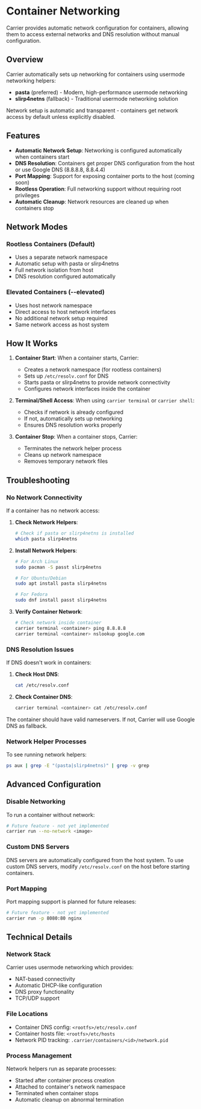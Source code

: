 # Container Networking

Carrier provides automatic network configuration for containers, allowing them to access external networks and DNS resolution without manual configuration.

## Overview

Carrier automatically sets up networking for containers using usermode networking helpers:
- **pasta** (preferred) - Modern, high-performance usermode networking
- **slirp4netns** (fallback) - Traditional usermode networking solution

Network setup is automatic and transparent - containers get network access by default unless explicitly disabled.

## Features

- **Automatic Network Setup**: Networking is configured automatically when containers start
- **DNS Resolution**: Containers get proper DNS configuration from the host or use Google DNS (8.8.8.8, 8.8.4.4)
- **Port Mapping**: Support for exposing container ports to the host (coming soon)
- **Rootless Operation**: Full networking support without requiring root privileges
- **Automatic Cleanup**: Network resources are cleaned up when containers stop

## Network Modes

### Rootless Containers (Default)
- Uses a separate network namespace
- Automatic setup with pasta or slirp4netns
- Full network isolation from host
- DNS resolution configured automatically

### Elevated Containers (--elevated)
- Uses host network namespace
- Direct access to host network interfaces
- No additional network setup required
- Same network access as host system

## How It Works

1. **Container Start**: When a container starts, Carrier:
   - Creates a network namespace (for rootless containers)
   - Sets up `/etc/resolv.conf` for DNS
   - Starts pasta or slirp4netns to provide network connectivity
   - Configures network interfaces inside the container

2. **Terminal/Shell Access**: When using `carrier terminal` or `carrier shell`:
   - Checks if network is already configured
   - If not, automatically sets up networking
   - Ensures DNS resolution works properly

3. **Container Stop**: When a container stops, Carrier:
   - Terminates the network helper process
   - Cleans up network namespace
   - Removes temporary network files

## Troubleshooting

### No Network Connectivity

If a container has no network access:

1. **Check Network Helpers**:
   ```bash
   # Check if pasta or slirp4netns is installed
   which pasta slirp4netns
   ```

2. **Install Network Helpers**:
   ```bash
   # For Arch Linux
   sudo pacman -S passt slirp4netns

   # For Ubuntu/Debian
   sudo apt install pasta slirp4netns

   # For Fedora
   sudo dnf install passt slirp4netns
   ```

3. **Verify Container Network**:
   ```bash
   # Check network inside container
   carrier terminal <container> ping 8.8.8.8
   carrier terminal <container> nslookup google.com
   ```

### DNS Resolution Issues

If DNS doesn't work in containers:

1. **Check Host DNS**:
   ```bash
   cat /etc/resolv.conf
   ```

2. **Check Container DNS**:
   ```bash
   carrier terminal <container> cat /etc/resolv.conf
   ```

The container should have valid nameservers. If not, Carrier will use Google DNS as fallback.

### Network Helper Processes

To see running network helpers:
```bash
ps aux | grep -E "(pasta|slirp4netns)" | grep -v grep
```

## Advanced Configuration

### Disable Networking

To run a container without network:
```bash
# Future feature - not yet implemented
carrier run --no-network <image>
```

### Custom DNS Servers

DNS servers are automatically configured from the host system. To use custom DNS servers, modify `/etc/resolv.conf` on the host before starting containers.

### Port Mapping

Port mapping support is planned for future releases:
```bash
# Future feature - not yet implemented
carrier run -p 8080:80 nginx
```

## Technical Details

### Network Stack

Carrier uses usermode networking which provides:
- NAT-based connectivity
- Automatic DHCP-like configuration
- DNS proxy functionality
- TCP/UDP support

### File Locations

- Container DNS config: `<rootfs>/etc/resolv.conf`
- Container hosts file: `<rootfs>/etc/hosts`
- Network PID tracking: `.carrier/containers/<id>/network.pid`

### Process Management

Network helpers run as separate processes:
- Started after container process creation
- Attached to container's network namespace
- Terminated when container stops
- Automatic cleanup on abnormal termination